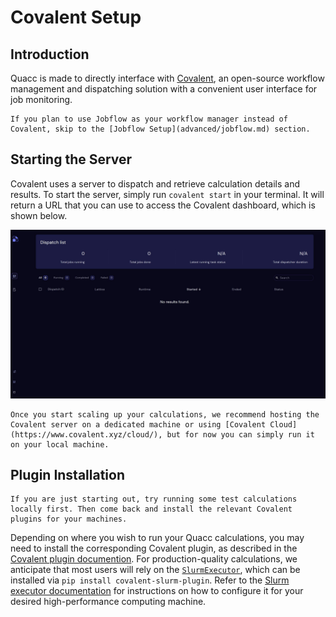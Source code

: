 # Covalent Setup

## Introduction

Quacc is made to directly interface with [Covalent](https://github.com/AgnostiqHQ/covalent), an open-source workflow management and dispatching solution with a convenient user interface for job monitoring.

```{note}
If you plan to use Jobflow as your workflow manager instead of Covalent, skip to the [Jobflow Setup](advanced/jobflow.md) section.
```

## Starting the Server

Covalent uses a server to dispatch and retrieve calculation details and results. To start the server, simply run `covalent start` in your terminal. It will return a URL that you can use to access the Covalent dashboard, which is shown below.

![Covalent UI](../_static/install/ui_blank.jpg)

```{tip}
Once you start scaling up your calculations, we recommend hosting the Covalent server on a dedicated machine or using [Covalent Cloud](https://www.covalent.xyz/cloud/), but for now you can simply run it on your local machine.
```

## Plugin Installation

```{note}
If you are just starting out, try running some test calculations locally first. Then come back and install the relevant Covalent plugins for your machines.
```

Depending on where you wish to run your Quacc calculations, you may need to install the corresponding Covalent plugin, as described in the [Covalent plugin documention](https://covalent.readthedocs.io/en/latest/plugins.html). For production-quality calculations, we anticipate that most users will rely on the [`SlurmExecutor`](https://github.com/AgnostiqHQ/covalent-slurm-plugin/blob/develop/covalent_slurm_plugin/slurm.py), which can be installed via `pip install covalent-slurm-plugin`. Refer to the [Slurm executor documentation](https://covalent.readthedocs.io/en/latest/api/executors/slurm.html) for instructions on how to configure it for your desired high-performance computing machine.
